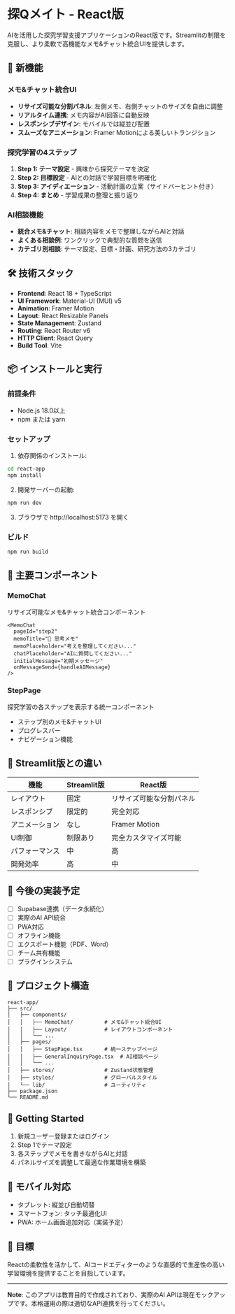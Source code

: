 # 探Qメイト - React版

AIを活用した探究学習支援アプリケーションのReact版です。Streamlitの制限を克服し、より柔軟で高機能なメモ&チャット統合UIを提供します。

## 🚀 新機能

### メモ&チャット統合UI
- **リサイズ可能な分割パネル**: 左側メモ、右側チャットのサイズを自由に調整
- **リアルタイム連携**: メモ内容がAI回答に自動反映
- **レスポンシブデザイン**: モバイルでは縦並び配置
- **スムーズなアニメーション**: Framer Motionによる美しいトランジション

### 探究学習の4ステップ
1. **Step 1: テーマ設定** - 興味から探究テーマを決定
2. **Step 2: 目標設定** - AIとの対話で学習目標を明確化
3. **Step 3: アイディエーション** - 活動計画の立案（サイドバーヒント付き）
4. **Step 4: まとめ** - 学習成果の整理と振り返り

### AI相談機能
- **統合メモ&チャット**: 相談内容をメモで整理しながらAIと対話
- **よくある相談例**: ワンクリックで典型的な質問を送信
- **カテゴリ別相談**: テーマ設定、目標・計画、研究方法の3カテゴリ

## 🛠️ 技術スタック

- **Frontend**: React 18 + TypeScript
- **UI Framework**: Material-UI (MUI) v5
- **Animation**: Framer Motion
- **Layout**: React Resizable Panels
- **State Management**: Zustand
- **Routing**: React Router v6
- **HTTP Client**: React Query
- **Build Tool**: Vite

## 📦 インストールと実行

### 前提条件
- Node.js 18.0以上
- npm または yarn

### セットアップ

1. 依存関係のインストール:
```bash
cd react-app
npm install
```

2. 開発サーバーの起動:
```bash
npm run dev
```

3. ブラウザで http://localhost:5173 を開く

### ビルド
```bash
npm run build
```

## 🎨 主要コンポーネント

### MemoChat
リサイズ可能なメモ&チャット統合コンポーネント
```tsx
<MemoChat
  pageId="step2"
  memoTitle="💭 思考メモ"
  memoPlaceholder="考えを整理してください..."
  chatPlaceholder="AIに質問してください..."
  initialMessage="初期メッセージ"
  onMessageSend={handleAIMessage}
/>
```

### StepPage
探究学習の各ステップを表示する統一コンポーネント
- ステップ別のメモ&チャットUI
- プログレスバー
- ナビゲーション機能

## 🌟 Streamlit版との違い

| 機能 | Streamlit版 | React版 |
|------|------------|---------|
| レイアウト | 固定 | リサイズ可能な分割パネル |
| レスポンシブ | 限定的 | 完全対応 |
| アニメーション | なし | Framer Motion |
| UI制御 | 制限あり | 完全カスタマイズ可能 |
| パフォーマンス | 中 | 高 |
| 開発効率 | 高 | 中 |

## 🔧 今後の実装予定

- [ ] Supabase連携（データ永続化）
- [ ] 実際のAI API統合
- [ ] PWA対応
- [ ] オフライン機能
- [ ] エクスポート機能（PDF、Word）
- [ ] チーム共有機能
- [ ] プラグインシステム

## 📁 プロジェクト構造

```
react-app/
├── src/
│   ├── components/
│   │   ├── MemoChat/          # メモ&チャット統合UI
│   │   ├── Layout/            # レイアウトコンポーネント
│   │   └── ...
│   ├── pages/
│   │   ├── StepPage.tsx       # 統一ステップページ
│   │   ├── GeneralInquiryPage.tsx  # AI相談ページ
│   │   └── ...
│   ├── stores/                # Zustand状態管理
│   ├── styles/                # グローバルスタイル
│   └── lib/                   # ユーティリティ
├── package.json
└── README.md
```

## 🚀 Getting Started

1. 新規ユーザー登録またはログイン
2. Step 1でテーマ設定
3. 各ステップでメモを書きながらAIと対話
4. パネルサイズを調整して最適な作業環境を構築

## 📱 モバイル対応

- タブレット: 縦並び自動切替
- スマートフォン: タッチ最適化UI
- PWA: ホーム画面追加対応（実装予定）

## 🎯 目標

Reactの柔軟性を活かして、AIコードエディターのような直感的で生産性の高い学習環境を提供することを目指しています。

---

**Note**: このアプリは教育目的で作成されており、実際のAI APIは現在モックアップです。本格運用の際は適切なAPI連携を行ってください。 